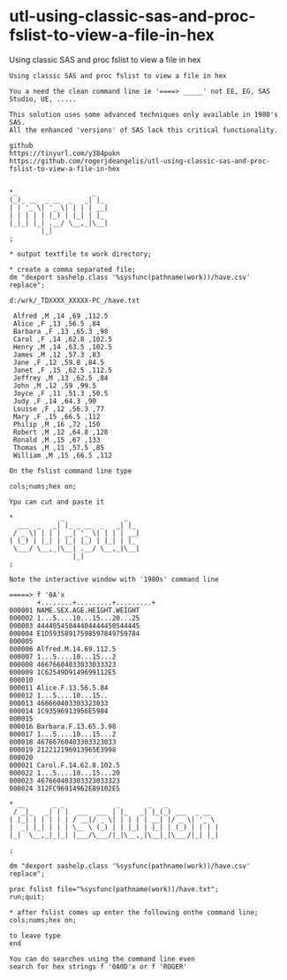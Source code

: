 # utl-using-classic-sas-and-proc-fslist-to-view-a-file-in-hex
Using classic SAS and proc fslist to view a file in hex   

    Using classic SAS and proc fslist to view a file in hex                                          
                                                                                                     
    You a need the clean command line ie '====> _____' not EE, EG, SAS Studio, UE, .....               
                                                                                                     
    This solution uses some advanced techniques only available in 1980's SAS.                        
    All the enhanced 'versions' of SAS lack this critical functionality.  
    
    github                                                                                                                                  
    https://tinyurl.com/y384pukn                                                                                                            
    https://github.com/rogerjdeangelis/utl-using-classic-sas-and-proc-fslist-to-view-a-file-in-hex    

                                                                                                     
    *_                   _                                                                           
    (_)_ __  _ __  _   _| |_                                                                         
    | | '_ \| '_ \| | | | __|                                                                        
    | | | | | |_) | |_| | |_                                                                         
    |_|_| |_| .__/ \__,_|\__|                                                                        
            |_|                                                                                      
    ;                                                                                                
                                                                                                     
    * output textfile to work directory;                                                             
                                                                                                     
    * create a comma separated file;                                                                 
    dm "dexport sashelp.class '%sysfunc(pathname(work))/have.csv' replace";                          
                                                                                                     
    d:/wrk/_TDXXXX_XXXXX-PC_/have.txt                                                                
                                                                                                     
     Alfred ,M ,14 ,69 ,112.5                                                                        
     Alice ,F ,13 ,56.5 ,84                                                                          
     Barbara ,F ,13 ,65.3 ,98                                                                        
     Carol ,F ,14 ,62.8 ,102.5                                                                       
     Henry ,M ,14 ,63.5 ,102.5                                                                       
     James ,M ,12 ,57.3 ,83                                                                          
     Jane ,F ,12 ,59.8 ,84.5                                                                         
     Janet ,F ,15 ,62.5 ,112.5                                                                       
     Jeffrey ,M ,13 ,62.5 ,84                                                                        
     John ,M ,12 ,59 ,99.5                                                                           
     Joyce ,F ,11 ,51.3 ,50.5                                                                        
     Judy ,F ,14 ,64.3 ,90                                                                           
     Louise ,F ,12 ,56.3 ,77                                                                         
     Mary ,F ,15 ,66.5 ,112                                                                          
     Philip ,M ,16 ,72 ,150                                                                          
     Robert ,M ,12 ,64.8 ,128                                                                        
     Ronald ,M ,15 ,67 ,133                                                                          
     Thomas ,M ,11 ,57.5 ,85                                                                         
     William ,M ,15 ,66.5 ,112                                                                       
                                                                                                     
    On the fslist command line type                                                                  
                                                                                                     
    cols;nums;hex on;                                                                                
                                                                                                     
    Ypu can cut and paste it                                                                         
                                                                                                     
    *            _               _                                                                   
      ___  _   _| |_ _ __  _   _| |_                                                                 
     / _ \| | | | __| '_ \| | | | __|                                                                
    | (_) | |_| | |_| |_) | |_| | |_                                                                 
     \___/ \__,_|\__| .__/ \__,_|\__|                                                                
                    |_|                                                                              
    ;                                                                                                
                                                                                                     
    Note the interactive window with '1980s' command line                                            
                                                                                                     
    =====> f '0A'x                                                                                   
           +........+.........+.........+                                                            
    000001 NAME.SEX.AGE.HEIGHT.WEIGHT                                                                
    000002 1...5....10...15...20...25                                                                
    000003 44440545044404444450544445                                                                
    000004 E1D59358917598597849759784                                                                
    000005                                                                                           
    000006 Alfred.M.14.69.112.5                                                                      
    000007 1...5....10...15...2                                                                      
    000008 46676604033033033323                                                                      
    000009 1C62549D9149699112E5                                                                      
    000010                                                                                           
    000011 Alice.F.13.56.5.84                                                                        
    000012 1...5....10...15..                                                                        
    000013 466660403303323033                                                                        
    000014 1C93596913956E5984                                                                        
    000015                                                                                           
    000016 Barbara.F.13.65.3.98                                                                      
    000017 1...5....10...15...2                                                                      
    000018 46766760403303323033                                                                      
    000019 212212196913965E3998                                                                      
    000020                                                                                           
    000021 Carol.F.14.62.8.102.5                                                                     
    000022 1...5....10...15...20                                                                     
    000023 467660403303323033323                                                                     
    000024 312FC96914962E89102E5                                                                     
                                                                                                     
    * __       _ _             _       _   _                                                         
     / _|_   _| | |  ___  ___ | |_   _| |_(_) ___  _ __                                              
    | |_| | | | | | / __|/ _ \| | | | | __| |/ _ \| '_ \                                             
    |  _| |_| | | | \__ \ (_) | | |_| | |_| | (_) | | | |                                            
    |_|  \__,_|_|_| |___/\___/|_|\__,_|\__|_|\___/|_| |_|                                            
                                                                                                     
    ;                                                                                                
                                                                                                     
    dm "dexport sashelp.class '%sysfunc(pathname(work))/have.csv' replace";                          
                                                                                                     
    proc fslist file="%sysfunc(pathname(work))/have.txt";                                            
    run;quit;                                                                                        
                                                                                                     
    * after fslist comes up enter the following onthe command line;                                  
    cols;nums;hex on;                                                                                
                                                                                                     
    to leave type                                                                                    
    end                                                                                              
                                                                                                     
    You can do searches using the command line even                                                  
    search for hex strings f '0A0D'x or f 'ROGER'                                                    
                                                                                                     
                                                                                                     
